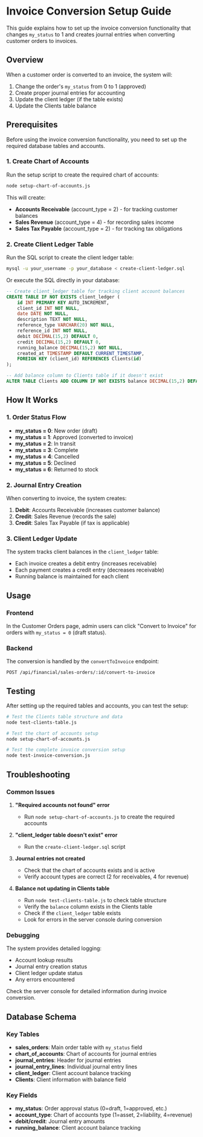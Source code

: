 # Invoice Conversion Setup Guide

This guide explains how to set up the invoice conversion functionality that changes `my_status` to 1 and creates journal entries when converting customer orders to invoices.

## Overview

When a customer order is converted to an invoice, the system will:
1. Change the order's `my_status` from 0 to 1 (approved)
2. Create proper journal entries for accounting
3. Update the client ledger (if the table exists)
4. Update the Clients table balance

## Prerequisites

Before using the invoice conversion functionality, you need to set up the required database tables and accounts.

### 1. Create Chart of Accounts

Run the setup script to create the required chart of accounts:

```bash
node setup-chart-of-accounts.js
```

This will create:
- **Accounts Receivable** (account_type = 2) - for tracking customer balances
- **Sales Revenue** (account_type = 4) - for recording sales income
- **Sales Tax Payable** (account_type = 2) - for tracking tax obligations

### 2. Create Client Ledger Table

Run the SQL script to create the client ledger table:

```bash
mysql -u your_username -p your_database < create-client-ledger.sql
```

Or execute the SQL directly in your database:

```sql
-- Create client_ledger table for tracking client account balances
CREATE TABLE IF NOT EXISTS client_ledger (
    id INT PRIMARY KEY AUTO_INCREMENT,
    client_id INT NOT NULL,
    date DATE NOT NULL,
    description TEXT NOT NULL,
    reference_type VARCHAR(20) NOT NULL,
    reference_id INT NOT NULL,
    debit DECIMAL(15,2) DEFAULT 0,
    credit DECIMAL(15,2) DEFAULT 0,
    running_balance DECIMAL(15,2) NOT NULL,
    created_at TIMESTAMP DEFAULT CURRENT_TIMESTAMP,
    FOREIGN KEY (client_id) REFERENCES Clients(id)
);

-- Add balance column to Clients table if it doesn't exist
ALTER TABLE Clients ADD COLUMN IF NOT EXISTS balance DECIMAL(15,2) DEFAULT 0;
```

## How It Works

### 1. Order Status Flow

- **my_status = 0**: New order (draft)
- **my_status = 1**: Approved (converted to invoice)
- **my_status = 2**: In transit
- **my_status = 3**: Complete
- **my_status = 4**: Cancelled
- **my_status = 5**: Declined
- **my_status = 6**: Returned to stock

### 2. Journal Entry Creation

When converting to invoice, the system creates:

1. **Debit**: Accounts Receivable (increases customer balance)
2. **Credit**: Sales Revenue (records the sale)
3. **Credit**: Sales Tax Payable (if tax is applicable)

### 3. Client Ledger Update

The system tracks client balances in the `client_ledger` table:
- Each invoice creates a debit entry (increases receivable)
- Each payment creates a credit entry (decreases receivable)
- Running balance is maintained for each client

## Usage

### Frontend

In the Customer Orders page, admin users can click "Convert to Invoice" for orders with `my_status = 0` (draft status).

### Backend

The conversion is handled by the `convertToInvoice` endpoint:

```
POST /api/financial/sales-orders/:id/convert-to-invoice
```

## Testing

After setting up the required tables and accounts, you can test the setup:

```bash
# Test the Clients table structure and data
node test-clients-table.js

# Test the chart of accounts setup
node setup-chart-of-accounts.js

# Test the complete invoice conversion setup
node test-invoice-conversion.js
```

## Troubleshooting

### Common Issues

1. **"Required accounts not found" error**
   - Run `node setup-chart-of-accounts.js` to create the required accounts

2. **"client_ledger table doesn't exist" error**
   - Run the `create-client-ledger.sql` script

3. **Journal entries not created**
   - Check that the chart of accounts exists and is active
   - Verify account types are correct (2 for receivables, 4 for revenue)

4. **Balance not updating in Clients table**
   - Run `node test-clients-table.js` to check table structure
   - Verify the `balance` column exists in the Clients table
   - Check if the `client_ledger` table exists
   - Look for errors in the server console during conversion

### Debugging

The system provides detailed logging:
- Account lookup results
- Journal entry creation status
- Client ledger update status
- Any errors encountered

Check the server console for detailed information during invoice conversion.

## Database Schema

### Key Tables

- **sales_orders**: Main order table with `my_status` field
- **chart_of_accounts**: Chart of accounts for journal entries
- **journal_entries**: Header for journal entries
- **journal_entry_lines**: Individual journal entry lines
- **client_ledger**: Client account balance tracking
- **Clients**: Client information with balance field

### Key Fields

- **my_status**: Order approval status (0=draft, 1=approved, etc.)
- **account_type**: Chart of accounts type (1=asset, 2=liability, 4=revenue)
- **debit/credit**: Journal entry amounts
- **running_balance**: Client account balance tracking
